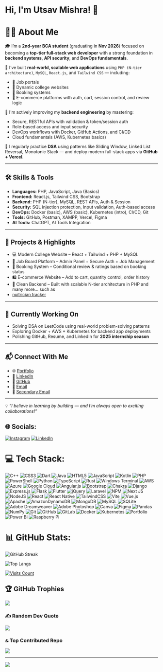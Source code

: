 
# Hi, I'm Utsav Mishra! 👋

# 🙋‍♂️ **About Me**

🎓 I’m a **2nd-year BCA student** (graduating in **Nov 2026**) focused on becoming a **top-tier full-stack web developer** with a strong foundation in **backend systems**, **API security**, and **DevOps fundamentals**.

🚀 I’ve built **real-world, scalable web applications** using `PHP (N-tier architecture)`, `MySQL`, `React.js`, and `Tailwind CSS` — including:

- 🎯 Job portals  
- 🏫 Dynamic college websites  
- 📆 Booking systems  
- 🛒 E-commerce platforms with auth, cart, session control, and review logic  

🔐 I'm actively improving my **backend engineering** by mastering:

- Secure, RESTful APIs with validation & token/session auth  
- Role-based access and input security  
- DevOps workflows with Docker, GitHub Actions, and CI/CD  
- Cloud fundamentals (AWS, Kubernetes basics)  

🧠 I regularly practice **DSA** using patterns like Sliding Window, Linked List Reversal, Monotonic Stack — and deploy modern full-stack apps via **GitHub + Vercel**.

---

## 🛠️ Skills & Tools

- **Languages:** PHP, JavaScript, Java (Basics)  
- **Frontend:** React.js, Tailwind CSS, Bootstrap  
- **Backend:** PHP (N-tier), MySQL, REST APIs, Auth & Session  
- **Security:** SQL injection protection, Input validation, Auth-based access  
- **DevOps:** Docker (basic), AWS (basic), Kubernetes (intro), CI/CD, Git  
- **Tools:** GitHub, Postman, XAMPP, Vercel, Figma  
- **AI Tools:** ChatGPT, AI Tools Integration 

---

## 🧩 Projects & Highlights

- 💻 Modern College Website – React + Tailwind + PHP + MySQL  
- 🧾 Job Board Platform – Admin Panel + Secure Auth + Job Management  
- 📅 Booking System – Conditional review & ratings based on booking status  
- 🛍️ E-commerce Website – Add to cart, quantity control, order history  
- 🧱 Clean Backend – Built with scalable N-tier architecture in PHP and many more... such as
- [nuitrician tracker](https://app--nutri-track-89d91a87.base44.app/)
 

---
## 🔭 Currently Working On

- Solving DSA on LeetCode using real-world problem-solving patterns  
- Exploring Docker + AWS + Kubernetes for backend app deployments 
- Polishing GitHub, Resume, and LinkedIn for **2025 internship season**

---

## 📬 Connect With Me
  
- 🌐 [Portfolio](https://portfolio-nine-ecru-23.vercel.app/)
- 💼 [LinkedIn](https://linkedin.com/in/utsav-mishra1)  
- 🔗 [GitHub](https://github.com/bhaktofmahakal)  
- 📧 [Email](utsavmishraa005@gmail.com)  
- 📩 [Secondary Email](moviesf14@email.com)  

---

💡 *“I believe in learning by building — and I’m always open to exciting collaborations!”*



## 🌐 Socials:
[![Instagram](https://img.shields.io/badge/Instagram-%23E4405F.svg?logo=Instagram&logoColor=white)](https://instagram.com/bhakt_of_mahakal9721) [![LinkedIn](https://img.shields.io/badge/LinkedIn-%230077B5.svg?logo=linkedin&logoColor=white)](https://linkedin.com/in/utsav-mishra1) 

# 💻 Tech Stack:
![C++](https://img.shields.io/badge/c++-%2300599C.svg?style=plastic&logo=c%2B%2B&logoColor=white) ![CSS3](https://img.shields.io/badge/css3-%231572B6.svg?style=plastic&logo=css3&logoColor=white) ![Dart](https://img.shields.io/badge/dart-%230175C2.svg?style=plastic&logo=dart&logoColor=white) ![Java](https://img.shields.io/badge/java-%23ED8B00.svg?style=plastic&logo=openjdk&logoColor=white) ![HTML5](https://img.shields.io/badge/html5-%23E34F26.svg?style=plastic&logo=html5&logoColor=white) ![JavaScript](https://img.shields.io/badge/javascript-%23323330.svg?style=plastic&logo=javascript&logoColor=%23F7DF1E) ![Kotlin](https://img.shields.io/badge/kotlin-%237F52FF.svg?style=plastic&logo=kotlin&logoColor=white) ![PHP](https://img.shields.io/badge/php-%23777BB4.svg?style=plastic&logo=php&logoColor=white) ![PowerShell](https://img.shields.io/badge/PowerShell-%235391FE.svg?style=plastic&logo=powershell&logoColor=white) ![Python](https://img.shields.io/badge/python-3670A0?style=plastic&logo=python&logoColor=ffdd54) ![TypeScript](https://img.shields.io/badge/typescript-%23007ACC.svg?style=plastic&logo=typescript&logoColor=white) ![Rust](https://img.shields.io/badge/rust-%23000000.svg?style=plastic&logo=rust&logoColor=white) ![Windows Terminal](https://img.shields.io/badge/Windows%20Terminal-%234D4D4D.svg?style=plastic&logo=windows-terminal&logoColor=white) ![AWS](https://img.shields.io/badge/AWS-%23FF9900.svg?style=plastic&logo=amazon-aws&logoColor=white) ![Azure](https://img.shields.io/badge/azure-%230072C6.svg?style=plastic&logo=microsoftazure&logoColor=white) ![Google Cloud](https://img.shields.io/badge/GoogleCloud-%234285F4.svg?style=plastic&logo=google-cloud&logoColor=white) ![Angular.js](https://img.shields.io/badge/angular.js-%23E23237.svg?style=plastic&logo=angularjs&logoColor=white) ![Bootstrap](https://img.shields.io/badge/bootstrap-%238511FA.svg?style=plastic&logo=bootstrap&logoColor=white) ![Chakra](https://img.shields.io/badge/chakra-%234ED1C5.svg?style=plastic&logo=chakraui&logoColor=white) ![Django](https://img.shields.io/badge/django-%23092E20.svg?style=plastic&logo=django&logoColor=white) ![Express.js](https://img.shields.io/badge/express.js-%23404d59.svg?style=plastic&logo=express&logoColor=%2361DAFB) ![Flask](https://img.shields.io/badge/flask-%23000.svg?style=plastic&logo=flask&logoColor=white) ![Flutter](https://img.shields.io/badge/Flutter-%2302569B.svg?style=plastic&logo=Flutter&logoColor=white) ![jQuery](https://img.shields.io/badge/jquery-%230769AD.svg?style=plastic&logo=jquery&logoColor=white) ![Laravel](https://img.shields.io/badge/laravel-%23FF2D20.svg?style=plastic&logo=laravel&logoColor=white) ![NPM](https://img.shields.io/badge/NPM-%23CB3837.svg?style=plastic&logo=npm&logoColor=white) ![Next JS](https://img.shields.io/badge/Next-black?style=plastic&logo=next.js&logoColor=white) ![NodeJS](https://img.shields.io/badge/node.js-6DA55F?style=plastic&logo=node.js&logoColor=white) ![React](https://img.shields.io/badge/react-%2320232a.svg?style=plastic&logo=react&logoColor=%2361DAFB) ![React Native](https://img.shields.io/badge/react_native-%2320232a.svg?style=plastic&logo=react&logoColor=%2361DAFB) ![TailwindCSS](https://img.shields.io/badge/tailwindcss-%2338B2AC.svg?style=plastic&logo=tailwind-css&logoColor=white) ![Vite](https://img.shields.io/badge/vite-%23646CFF.svg?style=plastic&logo=vite&logoColor=white) ![Vue.js](https://img.shields.io/badge/vue.js-%2335495e.svg?style=plastic&logo=vuedotjs&logoColor=%234FC08D) ![Apache](https://img.shields.io/badge/apache-%23D42029.svg?style=plastic&logo=apache&logoColor=white) ![AmazonDynamoDB](https://img.shields.io/badge/Amazon%20DynamoDB-4053D6?style=plastic&logo=Amazon%20DynamoDB&logoColor=white) ![MongoDB](https://img.shields.io/badge/MongoDB-%234ea94b.svg?style=plastic&logo=mongodb&logoColor=white) ![MySQL](https://img.shields.io/badge/mysql-4479A1.svg?style=plastic&logo=mysql&logoColor=white) ![SQLite](https://img.shields.io/badge/sqlite-%2307405e.svg?style=plastic&logo=sqlite&logoColor=white) ![Adobe Dreamweaver](https://img.shields.io/badge/Adobe%20Dreamweaver-FF61F6.svg?style=plastic&logo=Adobe%20Dreamweaver&logoColor=white) ![Adobe Photoshop](https://img.shields.io/badge/adobe%20photoshop-%2331A8FF.svg?style=plastic&logo=adobe%20photoshop&logoColor=white) ![Canva](https://img.shields.io/badge/Canva-%2300C4CC.svg?style=plastic&logo=Canva&logoColor=white) ![Figma](https://img.shields.io/badge/figma-%23F24E1E.svg?style=plastic&logo=figma&logoColor=white) ![Pandas](https://img.shields.io/badge/pandas-%23150458.svg?style=plastic&logo=pandas&logoColor=white) ![NumPy](https://img.shields.io/badge/numpy-%23013243.svg?style=plastic&logo=numpy&logoColor=white) ![Git](https://img.shields.io/badge/git-%23F05033.svg?style=plastic&logo=git&logoColor=white) ![GitHub](https://img.shields.io/badge/github-%23121011.svg?style=plastic&logo=github&logoColor=white) ![GitLab](https://img.shields.io/badge/gitlab-%23181717.svg?style=plastic&logo=gitlab&logoColor=white) ![Docker](https://img.shields.io/badge/docker-%230db7ed.svg?style=plastic&logo=docker&logoColor=white) ![Kubernetes](https://img.shields.io/badge/kubernetes-%23326ce5.svg?style=plastic&logo=kubernetes&logoColor=white) ![Portfolio](https://img.shields.io/badge/Portfolio-%23000000.svg?style=plastic&logo=firefox&logoColor=#FF7139) ![Power Bi](https://img.shields.io/badge/power_bi-F2C811?style=plastic&logo=powerbi&logoColor=black) ![Raspberry Pi](https://img.shields.io/badge/-Raspberry_Pi-C51A4A?style=plastic&logo=Raspberry-Pi)
# 📊 GitHub Stats:
<!-- GitHub Streak Stats -->
![GitHub Streak](https://github-readme-streak-stats.herokuapp.com/?user=bhaktofmahakal&theme=vue&hide_border=true)

<!-- Most Used Languages -->
![Top Langs](https://github-readme-stats.vercel.app/api/top-langs/?username=bhaktofmahakal&theme=vue&hide_border=true&include_all_commits=true&count_private=true&layout=compact)

<!-- Profile Visitor Count -->
[![Visits Count](https://visitcount.itsvg.in/api?id=bhaktofmahakal&icon=0&color=0)](https://portfolio-nine-ecru-23.vercel.app/)

## 🏆 GitHub Trophies
![](https://github-profile-trophy.vercel.app/?username=bhaktofmahakal&theme=vue&no-frame=false&no-bg=true&margin-w=4)

### ✍️ Random Dev Quote
![](https://quotes-github-readme.vercel.app/api?type=horizontal&theme=merko)

### 🔝 Top Contributed Repo
![](https://github-contributor-stats.vercel.app/api?username=bhaktofmahakal&limit=5&theme=tokyonight&combine_all_yearly_contributions=true)

---
[![](https://visitcount.itsvg.in/api?id=bhaktofmahakal&icon=5&color=8)](https://visitcount.itsvg.in)


  
 
<!-- Proudly created with GPRM ( https://gprm.itsvg.in ) -->
